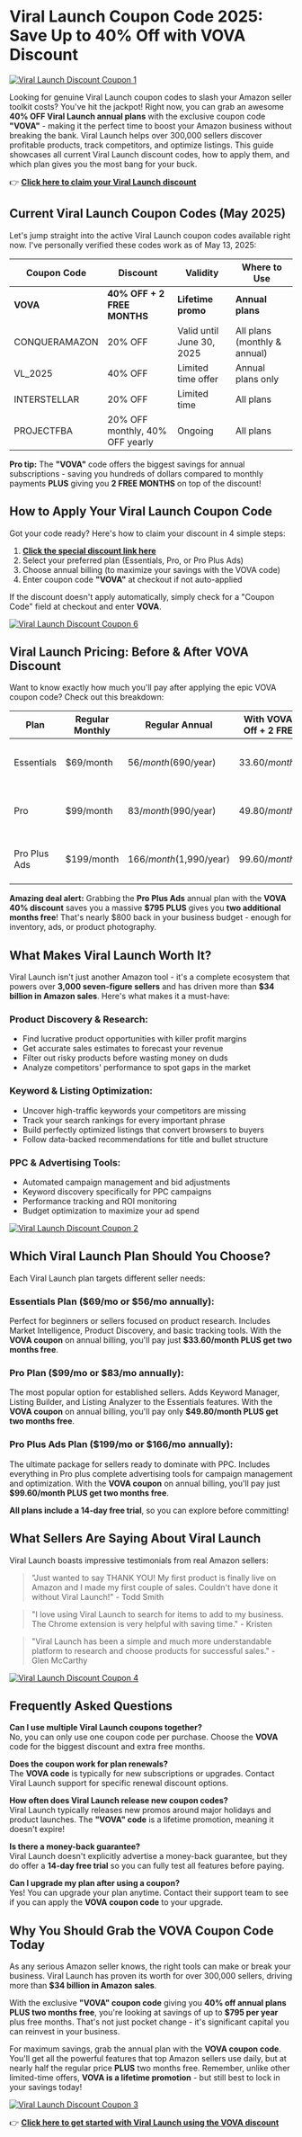 # Viral Launch Coupon Code 2025: Save Up to 40% Off with VOVA Discount

[![Viral Launch Discount Coupon 1](https://res.cloudinary.com/drzqec0oi/image/upload/v1747121646/Viral_Launch_Discount_Coupon_1_gy3f4d.jpg)](https://affiliate.viral-launch.com/muc5szg4gr6b)

Looking for genuine Viral Launch coupon codes to slash your Amazon seller toolkit costs? You've hit the jackpot! Right now, you can grab an awesome **40% OFF Viral Launch annual plans** with the exclusive coupon code **"VOVA"** - making it the perfect time to boost your Amazon business without breaking the bank. Viral Launch helps over 300,000 sellers discover profitable products, track competitors, and optimize listings. This guide showcases all current Viral Launch discount codes, how to apply them, and which plan gives you the most bang for your buck.

👉 **[Click here to claim your Viral Launch discount](https://affiliate.viral-launch.com/muc5szg4gr6b)**

## Current Viral Launch Coupon Codes (May 2025)

Let's jump straight into the active Viral Launch coupon codes available right now. I've personally verified these codes work as of May 13, 2025:

| Coupon Code     | Discount                          | Validity              | Where to Use          |
|------------------|------------------------------------|------------------------|------------------------|
| **VOVA**          | **40% OFF + 2 FREE MONTHS**        | **Lifetime promo**     | **Annual plans**       |
| CONQUERAMAZON     | 20% OFF                           | Valid until June 30, 2025 | All plans (monthly & annual) |
| VL_2025           | 40% OFF                           | Limited time offer     | Annual plans only      |
| INTERSTELLAR      | 20% OFF                           | Limited time           | All plans              |
| PROJECTFBA        | 20% OFF monthly, 40% OFF yearly   | Ongoing                | All plans              |

**Pro tip:** The **"VOVA"** code offers the biggest savings for annual subscriptions - saving you hundreds of dollars compared to monthly payments **PLUS** giving you **2 FREE MONTHS** on top of the discount!

## How to Apply Your Viral Launch Coupon Code

Got your code ready? Here's how to claim your discount in 4 simple steps:

1. **[Click the special discount link here](https://affiliate.viral-launch.com/muc5szg4gr6b)**
2. Select your preferred plan (Essentials, Pro, or Pro Plus Ads)
3. Choose annual billing (to maximize your savings with the VOVA code)
4. Enter coupon code **"VOVA"** at checkout if not auto-applied

If the discount doesn't apply automatically, simply check for a "Coupon Code" field at checkout and enter **VOVA**.

[![Viral Launch Discount Coupon 6](https://res.cloudinary.com/drzqec0oi/image/upload/v1747122104/Viral_Launch_Discount_Coupon_6_uqhcsn.jpg)](https://affiliate.viral-launch.com/muc5szg4gr6b)

## Viral Launch Pricing: Before & After VOVA Discount

Want to know exactly how much you'll pay after applying the epic VOVA coupon code? Check out this breakdown:

| Plan           | Regular Monthly | Regular Annual           | With VOVA Code (40% Off + 2 FREE MONTHS) | Annual Savings         |
|----------------|------------------|---------------------------|-------------------------------------------|------------------------|
| Essentials     | $69/month        | $56/month ($690/year)     | $33.60/month ($403/year)                  | $287 + 2 months free   |
| Pro            | $99/month        | $83/month ($990/year)     | $49.80/month ($598/year)                  | $392 + 2 months free   |
| Pro Plus Ads   | $199/month       | $166/month ($1,990/year)  | $99.60/month ($1,195/year)                | $795 + 2 months free   |

**Amazing deal alert:** Grabbing the **Pro Plus Ads** annual plan with the **VOVA 40% discount** saves you a massive **$795 PLUS** gives you **two additional months free**! That's nearly $800 back in your business budget - enough for inventory, ads, or product photography.

## What Makes Viral Launch Worth It?

Viral Launch isn't just another Amazon tool - it's a complete ecosystem that powers over **3,000 seven-figure sellers** and has driven more than **$34 billion in Amazon sales**. Here's what makes it a must-have:

### Product Discovery & Research:
- Find lucrative product opportunities with killer profit margins  
- Get accurate sales estimates to forecast your revenue  
- Filter out risky products before wasting money on duds  
- Analyze competitors' performance to spot gaps in the market  

### Keyword & Listing Optimization:
- Uncover high-traffic keywords your competitors are missing  
- Track your search rankings for every important phrase  
- Build perfectly optimized listings that convert browsers to buyers  
- Follow data-backed recommendations for title and bullet structure  

### PPC & Advertising Tools:
- Automated campaign management and bid adjustments  
- Keyword discovery specifically for PPC campaigns  
- Performance tracking and ROI monitoring  
- Budget optimization to maximize your ad spend  

[![Viral Launch Discount Coupon 2](https://res.cloudinary.com/drzqec0oi/image/upload/v1747121646/Viral_Launch_Discount_Coupon_2_avh7ie.jpg)](https://affiliate.viral-launch.com/muc5szg4gr6b)

## Which Viral Launch Plan Should You Choose?

Each Viral Launch plan targets different seller needs:

### Essentials Plan ($69/mo or $56/mo annually):
Perfect for beginners or sellers focused on product research. Includes Market Intelligence, Product Discovery, and basic tracking tools. With the **VOVA coupon** on annual billing, you'll pay just **$33.60/month PLUS get two months free**.

### Pro Plan ($99/mo or $83/mo annually):
The most popular option for established sellers. Adds Keyword Manager, Listing Builder, and Listing Analyzer to the Essentials features. With the **VOVA coupon** on annual billing, you'll pay only **$49.80/month PLUS get two months free**.

### Pro Plus Ads Plan ($199/mo or $166/mo annually):
The ultimate package for sellers ready to dominate with PPC. Includes everything in Pro plus complete advertising tools for campaign management and optimization. With the **VOVA coupon** on annual billing, you'll pay just **$99.60/month PLUS get two months free**.

**All plans include a 14-day free trial**, so you can explore before committing!

## What Sellers Are Saying About Viral Launch

Viral Launch boasts impressive testimonials from real Amazon sellers:

> "Just wanted to say THANK YOU! My first product is finally live on Amazon and I made my first couple of sales. Couldn't have done it without Viral Launch!" - Todd Smith

> "I love using Viral Launch to search for items to add to my business. The Chrome extension is very helpful with saving time." - Kristen

> "Viral Launch has been a simple and much more understandable platform to research and choose products for successful sales." - Glen McCarthy

[![Viral Launch Discount Coupon 4](https://res.cloudinary.com/drzqec0oi/image/upload/v1747121644/Viral_Launch_Discount_Coupon_4_cbkhau.jpg)](https://affiliate.viral-launch.com/muc5szg4gr6b)

## Frequently Asked Questions

**Can I use multiple Viral Launch coupons together?**  
No, you can only use one coupon code per purchase. Choose the **VOVA** code for the biggest discount and extra free months.

**Does the coupon work for plan renewals?**  
The **VOVA code** is typically for new subscriptions or upgrades. Contact Viral Launch support for specific renewal discount options.

**How often does Viral Launch release new coupon codes?**  
Viral Launch typically releases new promos around major holidays and product launches. The **"VOVA" code** is a lifetime promotion, meaning it doesn't expire!

**Is there a money-back guarantee?**  
Viral Launch doesn't explicitly advertise a money-back guarantee, but they do offer a **14-day free trial** so you can fully test all features before paying.

**Can I upgrade my plan after using a coupon?**  
Yes! You can upgrade your plan anytime. Contact their support team to see if you can apply the **VOVA coupon code** to your upgrade.

## Why You Should Grab the VOVA Coupon Code Today

As any serious Amazon seller knows, the right tools can make or break your business. Viral Launch has proven its worth for over 300,000 sellers, driving more than **$34 billion in Amazon sales**.

With the exclusive **"VOVA" coupon code** giving you **40% off annual plans PLUS two months free**, you're looking at savings of up to **$795 per year** plus free months. That's not just pocket change - it's significant capital you can reinvest in your business.

For maximum savings, grab the annual plan with the **VOVA coupon code**. You'll get all the powerful features that top Amazon sellers use daily, but at nearly half the regular price **PLUS** two months free. Remember, unlike other limited-time offers, **VOVA is a lifetime promotion** - but still best to lock in your savings today!

[![Viral Launch Discount Coupon 3](https://res.cloudinary.com/drzqec0oi/image/upload/v1747121645/Viral_Launch_Discount_Coupon_3_onq9vo.jpg)](https://affiliate.viral-launch.com/muc5szg4gr6b)

👉 **[Click here to get started with Viral Launch using the VOVA discount](https://affiliate.viral-launch.com/muc5szg4gr6b)**  
